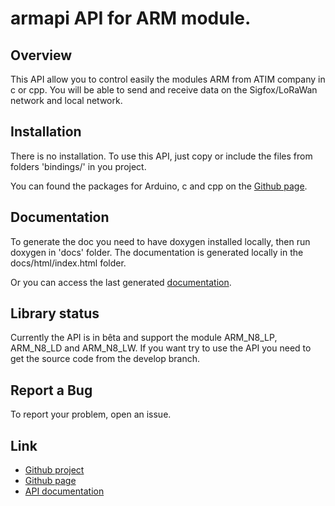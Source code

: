 # armapi API for ARM module.

## Overview
This API allow you to control easily the modules ARM from ATIM company in c or cpp.
You will be able to send and receive data on the Sigfox/LoRaWan network and local network.

## Installation
There is no installation. To use this API, just copy or include the
files from folders 'bindings/<language>' in you project.

You can found the packages for Arduino, c and cpp on the [Github page](http://atim-radiocommunications.github.io/armapi).
	
## Documentation
To generate the doc you need to have doxygen installed locally, then run
doxygen in 'docs' folder.
The documentation is generated locally in the docs/html/index.html folder.

Or you can access the last generated [documentation](http://atim-radiocommunications.github.io/armapi/doc/html/index.html).
## Library status
Currently the API is in bêta and support the module ARM_N8_LP, ARM_N8_LD and ARM_N8_LW.
If you want try to use the API you need to get the source code from the develop branch.

## Report a Bug
To report your problem, open an issue.

## Link
* [Github project](https://github.com/atim-radiocommunications/armapi)
* [Github page](http://atim-radiocommunications.github.io/armapi)
* [API documentation](http://atim-radiocommunications.github.io/armapi/doc/html/index.html)
